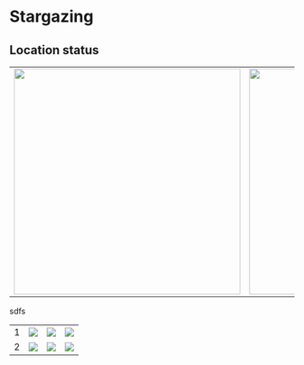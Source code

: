 # Stargazing
## Location status
<table align="center">
	<tr>
		<td align="right">
			<a target="blank" style="text-decoration:none;" href="https://moonphase.guide/">
				<img height="400" src="https://moonphase.guide/module/MNjY5a3FNUmpsMzVlS3E2UjBUOTVjeXkweFBYQy9jSHc4cG4yajRPdkdnYlp5TVQ3SzBZWk5YcHF3ektFRTV6Qi9kSEJiOWsxZG4rL3R5Vlk2SmtMdnc9PQ.png" />
			</a>
		</td>
		<td align ="left">
			<a target="blank" style="text-decoration:none;" href="https://clearoutside.com/annual_darkness/50.93/11.59">
				<img height="400" src="https://clearoutside.com/annual_darkness_image/50.93/11.59/annual_darkness.png" />
			</a>
		</td>
	</tr>
</table>
sdfs
<table>
	<tr>
		<td>1</td>
		<td><img src="https://github.com/user-attachments/assets/2746f76c-72c9-422e-bb33-3d7ebd25d7f5" /></td>
		<td><img src="https://github.com/user-attachments/assets/76ecaebb-be9b-44b0-ae99-a41f4c9b54df" /></td>
		<td><a href="https://clearoutside.com/forecast/50.49/10.06"><img src="https://clearoutside.com/forecast_image_medium/50.49/10.06/forecast.png" /></a></td>
	</tr>
	<tr>
		<td>2</td>
		<td><img src="https://github.com/user-attachments/assets/8c7c2cdf-2ad0-48a2-bfb8-e1a1d4d63c73" /></td>
		<td><img src="https://github.com/user-attachments/assets/76ecaebb-be9b-44b0-ae99-a41f4c9b54df" /></td>
		<td><a href="https://clearoutside.com/forecast/50.49/10.06"><img src="https://clearoutside.com/forecast_image_medium/50.49/10.06/forecast.png" /></a></td>
	</tr>
</table>
